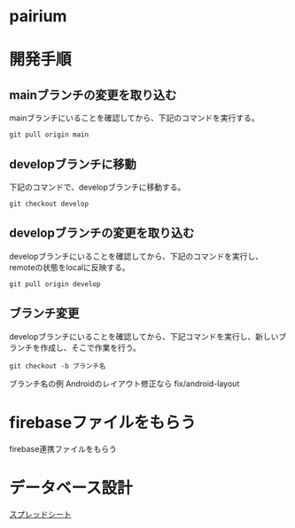 # pairium

# 開発手順
## mainブランチの変更を取り込む
mainブランチにいることを確認してから、下記のコマンドを実行する。
```
git pull origin main
```

## developブランチに移動
下記のコマンドで、developブランチに移動する。
```
git checkout develop
```

## developブランチの変更を取り込む
developブランチにいることを確認してから、下記のコマンドを実行し、remoteの状態をlocalに反映する。
```
git pull origin develop
```

## ブランチ変更
developブランチにいることを確認してから、下記コマンドを実行し、新しいブランチを作成し、そこで作業を行う。
```
git checkout -b ブランチ名
```
ブランチ名の例
Androidのレイアウト修正なら
fix/android-layout

# firebaseファイルをもらう
firebase連携ファイルをもらう

# データベース設計
[スプレッドシート](https://docs.google.com/spreadsheets/d/1ZBetK7beXLwCXxTZh8YPdbwQPvq-PXV17RRlyFay9_s/edit#gid=1093654298 "データベース設計")